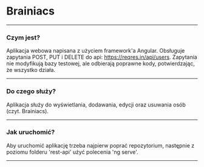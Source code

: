 # Brainiacs


________________________________________________
### Czym jest?
Aplikacja webowa napisana z użyciem framework'a Angular.
Obsługuje zapytania POST, PUT i DELETE do api: https://reqres.in/api/users.
Zapytania nie modyfikują bazy testowej, ale 
odbierają poprawne kody, potwierdzając, że wszystko działa.
________________________________________________
### Do czego służy?
Aplikacja służy do wyświetlania, dodawania, edycji oraz usuwania osób
(czyt. Brainiacs).
________________________________________________
### Jak uruchomić?
Aby uruchomić aplikację trzeba najpierw poprać repozytorium, 
następnie z poziomu folderu 'rest-api' użyć polecenia 'ng serve'.
________________________________________________
